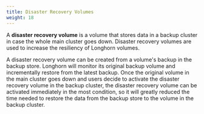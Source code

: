 ```yaml
---
title: Disaster Recovery Volumes
weight: 18
---
```


A **disaster recovery volume** is a volume that stores data in a backup cluster in case the whole main cluster goes down. Disaster recovery volumes are used to increase the resiliency of Longhorn volumes.


A disaster recovery volume can be created from a volume's backup in the backup store. Longhorn will monitor its
original backup volume and incrementally restore from the latest backup. Once the original volume in the main cluster goes
down and users decide to activate the disaster recovery volume in the backup cluster, the disaster recovery volume can be
activated immediately in the most condition, so it will greatly reduced the time needed to restore the data from the
backup store to the volume in the backup cluster.
